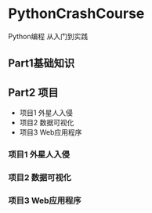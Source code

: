 # PythonCrashCourse
Python编程 从入门到实践
## Part1基础知识

## Part2 项目
- 项目1 外星人入侵
- 项目2 数据可视化
- 项目3 Web应用程序

### 项目1 外星人入侵
### 项目2 数据可视化
### 项目3 Web应用程序

